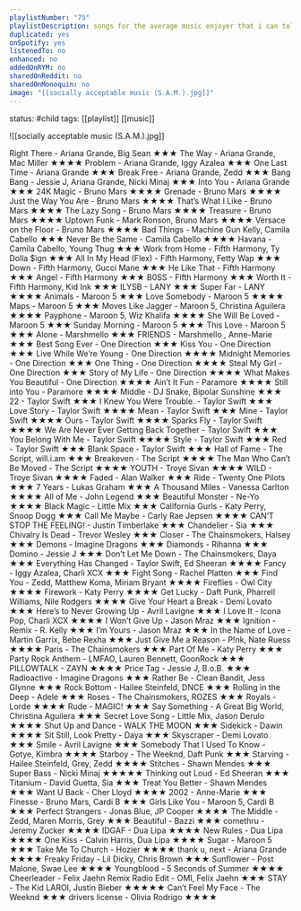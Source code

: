 ```yaml
---
playlistNumber: "75"
playlistDescription: songs for the average music enjoyer that i can tolerate. you can never go wrong with this playlist when in social gatherings.
duplicated: yes
onSpotify: yes
listenedTo: no
enhanced: no
addedOnRYM: no
sharedOnReddit: no
sharedOnMonoquin: no
image: "[[socially acceptable music (S.A.M.).jpg]]"
---
```

status: #child 
tags: [[playlist]] [[music]] 


![[socially acceptable music (S.A.M.).jpg]]

Right There - Ariana Grande, Big Sean ★★★
The Way - Ariana Grande, Mac Miller ★★★★
Problem - Ariana Grande, Iggy Azalea ★★★
One Last Time - Ariana Grande ★★★
Break Free - Ariana Grande, Zedd ★★★
Bang Bang - Jessie J, Ariana Grande, Nicki Minaj ★★★
Into You - Ariana Grande ★★★
24K Magic - Bruno Mars ★★★★
Grenade - Bruno Mars ★★★★
Just the Way You Are - Bruno Mars ★★★★
That’s What I Like - Bruno Mars ★★★★
The Lazy Song - Bruno Mars ★★★★
Treasure - Bruno Mars ★★★★
Uptown Funk - Mark Ronson, Bruno Mars ★★★★
Versace on the Floor - Bruno Mars ★★★★
Bad Things - Machine Gun Kelly, Camila Cabello ★★★
Never Be the Same - Camila Cabello ★★★★
Havana - Camila Cabello, Young Thug ★★★
Work from Home - Fifth Harmony, Ty Dolla $ign ★★★
All In My Head (Flex) - Fifth Harmony, Fetty Wap ★★★
Down - Fifth Harmony, Gucci Mane ★★★
He Like That - Fifth Harmony ★★★
Angel - Fifth Harmony ★★★
B0SS - Fifth Harmony ★★★
Worth It - Fifth Harmony, Kid Ink ★★★
ILYSB - LANY ★★★
Super Far - LANY ★★★★
Animals - Maroon 5 ★★★
Love Somebody - Maroon 5 ★★★★
Maps - Maroon 5 ★★★
Moves Like Jagger - Maroon 5, Christina Aguilera ★★★★
Payphone - Maroon 5, Wiz Khalifa ★★★★
She Will Be Loved - Maroon 5 ★★★
Sunday Morning - Maroon 5 ★★★
This Love - Maroon 5 ★★★
Alone - Marshmello ★★★
FRIENDS - Marshmello , Anne-Marie ★★★
Best Song Ever - One Direction ★★★
Kiss You - One Direction ★★★
Live While We’re Young - One Direction ★★★★
Midnight Memories - One Direction ★★★
One Thing - One Direction ★★★★
Steal My Girl - One Direction ★★★
Story of My Life - One Direction ★★★★
What Makes You Beautiful - One Direction ★★★★
Ain’t It Fun - Paramore ★★★★
Still into You - Paramore ★★★★
Middle - DJ Snake, Bipolar Sunshine ★★★
22 - Taylor Swift ★★★
I Knew You Were Trouble. - Taylor Swift ★★★
Love Story - Taylor Swift ★★★★
Mean - Taylor Swift ★★★
Mine - Taylor Swift ★★★★
Ours - Taylor Swift ★★★★
Sparks Fly - Taylor Swift ★★★★
We Are Never Ever Getting Back Together - Taylor Swift ★★★
You Belong With Me - Taylor Swift ★★★★
Style - Taylor Swift ★★★
Red - Taylor Swift ★★★
Blank Space - Taylor Swift ★★★
Hall of Fame - The Script, will.i.am ★★★
Breakeven - The Script ★★★★
The Man Who Can’t Be Moved - The Script ★★★★
YOUTH - Troye Sivan ★★★★
WILD - Troye Sivan ★★★★
Faded - Alan Walker ★★★
Ride - Twenty One Pilots ★★★
7 Years - Lukas Graham ★★★
A Thousand Miles - Vanessa Carlton ★★★★
All of Me - John Legend ★★★
Beautiful Monster - Ne-Yo ★★★★
Black Magic - Little Mix ★★★
California Gurls - Katy Perry, Snoop Dogg ★★★
Call Me Maybe - Carly Rae Jepsen ★★★★
CAN’T STOP THE FEELING! - Justin Timberlake ★★★
Chandelier - Sia ★★★
Chivalry Is Dead - Trevor Wesley ★★★
Closer - The Chainsmokers, Halsey ★★★
Demons - Imagine Dragons ★★★
Diamonds - Rihanna ★★★
Domino - Jessie J ★★★
Don’t Let Me Down - The Chainsmokers, Daya ★★★
Everything Has Changed - Taylor Swift, Ed Sheeran ★★★★
Fancy - Iggy Azalea, Charli XCX ★★★
Fight Song - Rachel Platten ★★★
Find You - Zedd, Matthew Koma, Miriam Bryant ★★★★
Fireflies - Owl City ★★★★
Firework - Katy Perry ★★★★
Get Lucky - Daft Punk, Pharrell Williams, Nile Rodgers ★★★★
Give Your Heart a Break - Demi Lovato ★★★
Here’s to Never Growing Up - Avril Lavigne ★★★
I Love It - Icona Pop, Charli XCX ★★★★
I Won’t Give Up - Jason Mraz ★★★
Ignition - Remix - R. Kelly ★★★
I’m Yours - Jason Mraz ★★★
In the Name of Love - Martin Garrix, Bebe Rexha ★★★
Just Give Me a Reason - P!nk, Nate Ruess ★★★★
Paris - The Chainsmokers ★★★
Part Of Me - Katy Perry ★★★
Party Rock Anthem - LMFAO, Lauren Bennett, GoonRock ★★★
PILLOWTALK - ZAYN ★★★★
Price Tag - Jessie J, B.o.B. ★★★
Radioactive - Imagine Dragons ★★★
Rather Be - Clean Bandit, Jess Glynne ★★★
Rock Bottom - Hailee Steinfeld, DNCE ★★★
Rolling in the Deep - Adele ★★★
Roses - The Chainsmokers, ROZES ★★★
Royals - Lorde ★★★★
Rude - MAGIC! ★★★
Say Something - A Great Big World, Christina Aguilera ★★★
Secret Love Song - Little Mix, Jason Derulo ★★★★
Shut Up and Dance - WALK THE MOON ★★★
Sidekick - Dawin ★★★★
Sit Still, Look Pretty - Daya ★★★
Skyscraper - Demi Lovato ★★★
Smile - Avril Lavigne ★★★
Somebody That I Used To Know - Gotye, Kimbra ★★★★
Starboy - The Weeknd, Daft Punk ★★★
Starving - Hailee Steinfeld, Grey, Zedd ★★★★
Stitches - Shawn Mendes ★★★
Super Bass - Nicki Minaj ★★★★★
Thinking out Loud - Ed Sheeran ★★★
Titanium - David Guetta, Sia ★★★
Treat You Better - Shawn Mendes ★★★
Want U Back - Cher Lloyd ★★★★
2002 - Anne-Marie ★★★
Finesse - Bruno Mars, Cardi B ★★★
Girls Like You - Maroon 5, Cardi B ★★★
Perfect Strangers - Jonas Blue, JP Cooper ★★★★
The Middle - Zedd, Maren Morris, Grey ★★★
Beautiful - Bazzi ★★★
comethru - Jeremy Zucker ★★★★
IDGAF - Dua Lipa ★★★★
New Rules - Dua Lipa ★★★★
One Kiss - Calvin Harris, Dua Lipa ★★★★
Sugar - Maroon 5 ★★★
Take Me To Church - Hozier ★★★★
thank u, next - Ariana Grande ★★★★
Freaky Friday - Lil Dicky, Chris Brown ★★★
Sunflower - Post Malone, Swae Lee ★★★★
Youngblood - 5 Seconds of Summer ★★★★
Cheerleader - Felix Jaehn Remix Radio Edit - OMI, Felix Jaehn ★★★
STAY - The Kid LAROI, Justin Bieber ★★★★★
Can’t Feel My Face - The Weeknd ★★★
drivers license - Olivia Rodrigo ★★★★
